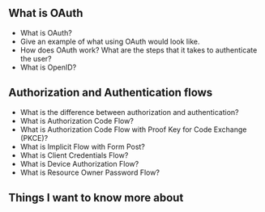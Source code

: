 ## What is OAuth

- What is OAuth?
- Give an example of what using OAuth would look like.
- How does OAuth work? What are the steps that it takes to authenticate the user?
- What is OpenID?

## Authorization and Authentication flows

- What is the difference between authorization and authentication?
- What is Authorization Code Flow?
- What is Authorization Code Flow with Proof Key for Code Exchange (PKCE)?
- What is Implicit Flow with Form Post?
- What is Client Credentials Flow?
- What is Device Authorization Flow?
- What is Resource Owner Password Flow?

## Things I want to know more about
